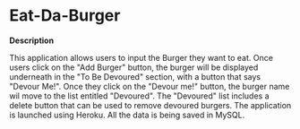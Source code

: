 # Eat-Da-Burger

**Description**

This application allows users to input the Burger they want to eat. Once users click on the "Add Burger" button, the burger will be displayed underneath in the "To Be Devoured" section, with a button that says "Devour Me!". Once they click on the "Devour me!" button, the burger name wil move to the list entitled "Devoured". The "Devoured" list includes a delete button that can be used to remove devoured burgers. The application is launched using Heroku. All the data is being saved in MySQL.
